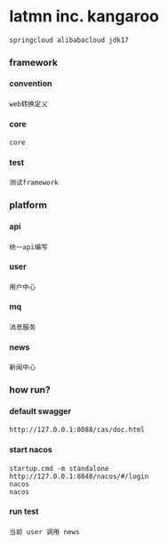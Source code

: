 # latmn inc. kangaroo

```shell
springcloud alibabacloud jdk17
```


### framework
#### convention
    web转换定义
#### core
    core
#### test
    测试framework
### platform
#### api
    统一api编写
#### user 
    用户中心
#### mq  
    消息服务
#### news 
    新闻中心

### how run?


#### default swagger
```shell
http://127.0.0.1:8088/cas/doc.html
```
#### start nacos
```shell
startup.cmd -m standalone
http://127.0.0.1:8848/nacos/#/login
nacos
nacos
```

#### run test 
```
当前 user 调用 news
```